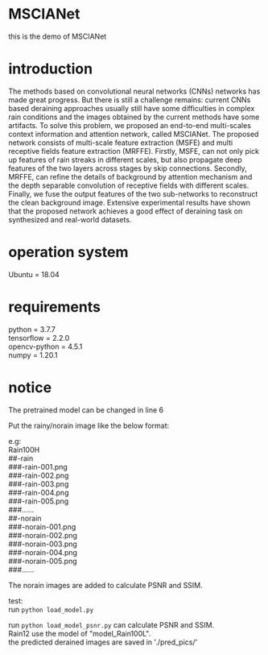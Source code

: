 # MSCIANet
this is the demo of MSCIANet

# introduction
The methods based on convolutional neural networks (CNNs) networks has made great progress. But there is still a challenge remains: current CNNs based deraining approaches usually still have some difficulties in complex rain conditions and the images obtained by the current methods have some artifacts. To solve this problem, we proposed an end-to-end multi-scales context information and attention network, called MSCIANet. The proposed network consists of multi-scale feature extraction (MSFE) and multi receptive fields feature extraction (MRFFE).  Firstly, MSFE, can not only pick up features of rain streaks in different scales, but also propagate deep features of the two layers across stages by skip connections. Secondly, MRFFE, can refine the details of background by attention mechanism and the depth separable convolution of receptive fields with different scales. Finally, we fuse the output features of the two sub-networks to reconstruct the clean background image. Extensive experimental results have shown that the proposed network achieves a good effect of deraining task on synthesized and real-world datasets.



# operation system
Ubuntu = 18.04  

# requirements
python = 3.7.7  
tensorflow = 2.2.0  
opencv-python = 4.5.1  
numpy = 1.20.1  


# notice 
The pretrained model can be changed in line 6


Put the rainy/norain image like the below format:

e.g:  
Rain100H  
    ##-rain  
        ###-rain-001.png  
        ###-rain-002.png  
        ###-rain-003.png  
        ###-rain-004.png  
        ###-rain-005.png  
        ###......  
    ##-norain  
        ###-norain-001.png  
        ###-norain-002.png  
        ###-norain-003.png  
        ###-norain-004.png  
        ###-norain-005.png  
        ###......  

The norain images are added to calculate PSNR and SSIM.  
  
test:  
run `python load_model.py`  

run `python load_model_psnr.py` can calculate PSNR and SSIM.  
Rain12 use the model of "model_Rain100L".  
the predicted derained images are saved in './pred_pics/'  







